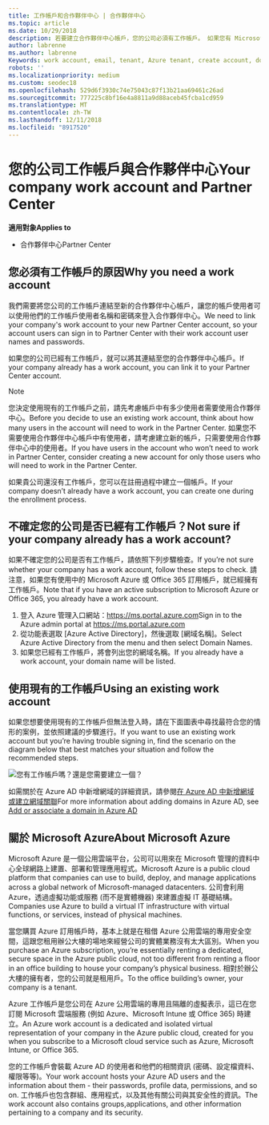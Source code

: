 ```yaml
---
title: 工作帳戶和合作夥伴中心 | 合作夥伴中心
ms.topic: article
ms.date: 10/29/2018
description: 若要建立合作夥伴中心帳戶，您的公司必須有工作帳戶。 如果您有 Microsoft Azure 或 Office 365 的使用中訂閱，您已經有工作帳戶。
author: labrenne
ms.author: labrenne
Keywords: work account, email, tenant, Azure tenant, create account, domain name
robots: ''
ms.localizationpriority: medium
ms.custom: seodec18
ms.openlocfilehash: 529d6f3930c74e75043c87f13b21aa69461c26ad
ms.sourcegitcommit: 777225c8bf16e4a8811a9d88aceb45fcba1cd959
ms.translationtype: MT
ms.contentlocale: zh-TW
ms.lasthandoff: 12/11/2018
ms.locfileid: "8917520"
---
```

# <a name="your-company-work-account-and-partner-center"></a><span data-ttu-id="b7de0-104">您的公司工作帳戶與合作夥伴中心</span><span class="sxs-lookup"><span data-stu-id="b7de0-104">Your company work account and Partner Center</span></span>  

**<span data-ttu-id="b7de0-105">適用對象</span><span class="sxs-lookup"><span data-stu-id="b7de0-105">Applies to</span></span>**

-  <span data-ttu-id="b7de0-106">合作夥伴中心</span><span class="sxs-lookup"><span data-stu-id="b7de0-106">Partner Center</span></span>

## <a name="why-you-need-a-work-account"></a><span data-ttu-id="b7de0-107">您必須有工作帳戶的原因</span><span class="sxs-lookup"><span data-stu-id="b7de0-107">Why you need a work account</span></span>

<span data-ttu-id="b7de0-108">我們需要將您公司的工作帳戶連結至新的合作夥伴中心帳戶，讓您的帳戶使用者可以使用他們的工作帳戶使用者名稱和密碼來登入合作夥伴中心。</span><span class="sxs-lookup"><span data-stu-id="b7de0-108">We need to link your company's work account to your new Partner Center account, so your account users can sign in to Partner Center with their work account user names and passwords.</span></span>

<span data-ttu-id="b7de0-109">如果您的公司已經有工作帳戶，就可以將其連結至您的合作夥伴中心帳戶。</span><span class="sxs-lookup"><span data-stu-id="b7de0-109">If your company already has a work account, you can link it to your Partner Center account.</span></span> 

> [!NOTE]  
>  <span data-ttu-id="b7de0-110">您決定使用現有的工作帳戶之前，請先考慮帳戶中有多少使用者需要使用合作夥伴中心。</span><span class="sxs-lookup"><span data-stu-id="b7de0-110">Before you decide to use an existing work account, think about how many users in the account will need to work in the Partner Center.</span></span> <span data-ttu-id="b7de0-111">如果您不需要使用合作夥伴中心帳戶中有使用者，請考慮建立新的帳戶，只需要使用合作夥伴中心中的使用者。</span><span class="sxs-lookup"><span data-stu-id="b7de0-111">If you have users in the account who won’t need to work in Partner Center, consider creating a new account for only those users who will need to work in the Partner Center.</span></span>

<span data-ttu-id="b7de0-112">如果貴公司還沒有工作帳戶，您可以在註冊過程中建立一個帳戶。</span><span class="sxs-lookup"><span data-stu-id="b7de0-112">If your company doesn’t already have a work account, you can create one during the enrollment process.</span></span> 

## <a name="not-sure-if-your-company-already-has-a-work-account"></a><span data-ttu-id="b7de0-113">不確定您的公司是否已經有工作帳戶？</span><span class="sxs-lookup"><span data-stu-id="b7de0-113">Not sure if your company already has a work account?</span></span>

<span data-ttu-id="b7de0-114">如果不確定您的公司是否有工作帳戶，請依照下列步驟檢查。</span><span class="sxs-lookup"><span data-stu-id="b7de0-114">If you’re not sure whether your company has a work account, follow these steps to check.</span></span> <span data-ttu-id="b7de0-115">請注意，如果您有使用中的 Microsoft Azure 或 Office 365 訂用帳戶，就已經擁有工作帳戶。</span><span class="sxs-lookup"><span data-stu-id="b7de0-115">Note that if you have an active subscription to Microsoft Azure or Office 365, you already have a work account.</span></span>
1.  <span data-ttu-id="b7de0-116">登入 Azure 管理入口網站：https://ms.portal.azure.com</span><span class="sxs-lookup"><span data-stu-id="b7de0-116">Sign in to the Azure admin portal at https://ms.portal.azure.com</span></span>
2.  <span data-ttu-id="b7de0-117">從功能表選取 [Azure Active Directory]，然後選取 [網域名稱]。</span><span class="sxs-lookup"><span data-stu-id="b7de0-117">Select Azure Active Directory from the menu and then select Domain Names.</span></span>
3.  <span data-ttu-id="b7de0-118">如果您已經有工作帳戶，將會列出您的網域名稱。</span><span class="sxs-lookup"><span data-stu-id="b7de0-118">If you already have a work account, your domain name will be listed.</span></span>

## <a name="using-an-existing-work-account"></a><span data-ttu-id="b7de0-119">使用現有的工作帳戶</span><span class="sxs-lookup"><span data-stu-id="b7de0-119">Using an existing work account</span></span>

<span data-ttu-id="b7de0-120">如果您想要使用現有的工作帳戶但無法登入時，請在下面圖表中尋找最符合您的情形的案例，並依照建議的步驟進行。</span><span class="sxs-lookup"><span data-stu-id="b7de0-120">If you want to use an existing work account but you’re having trouble signing in, find the scenario on the diagram below that best matches your situation and follow the recommended steps.</span></span> 

![您有工作帳戶嗎？還是您需要建立一個？](images/onboardingAADFlow.png)

<span data-ttu-id="b7de0-122">如需關於在 Azure AD 中新增網域的詳細資訊，請參閱[在 Azure AD 中新增網域或建立網域關聯](https://docs.microsoft.com/azure/active-directory/active-directory-add-domain)</span><span class="sxs-lookup"><span data-stu-id="b7de0-122">For more information about adding domains in Azure AD, see [Add or associate a domain in Azure AD](https://docs.microsoft.com/azure/active-directory/active-directory-add-domain)</span></span>

## <a name="about-microsoft-azure"></a><span data-ttu-id="b7de0-123">關於 Microsoft Azure</span><span class="sxs-lookup"><span data-stu-id="b7de0-123">About Microsoft Azure</span></span>

<span data-ttu-id="b7de0-124">Microsoft Azure 是一個公用雲端平台，公司可以用來在 Microsoft 管理的資料中心全球網路上建置、部署和管理應用程式。</span><span class="sxs-lookup"><span data-stu-id="b7de0-124">Microsoft Azure is a public cloud platform that companies can use to build, deploy, and manage applications across a global network of Microsoft-managed datacenters.</span></span> <span data-ttu-id="b7de0-125">公司會利用 Azure，透過虛擬功能或服務 (而不是實體機器) 來建置虛擬 IT 基礎結構。</span><span class="sxs-lookup"><span data-stu-id="b7de0-125">Companies use Azure to build a virtual IT infrastructure with virtual functions, or services, instead of physical machines.</span></span> 

<span data-ttu-id="b7de0-126">當您購買 Azure 訂用帳戶時，基本上就是在租借 Azure 公用雲端的專用安全空間，這跟您租用辦公大樓的場地來經營公司的實體業務沒有太大區別。</span><span class="sxs-lookup"><span data-stu-id="b7de0-126">When you purchase an Azure subscription, you’re essentially renting a dedicated, secure space in the Azure public cloud, not too different from renting a floor in an office building to house your company’s physical business.</span></span> <span data-ttu-id="b7de0-127">相對於辦公大樓的擁有者，您的公司就是租用戶。</span><span class="sxs-lookup"><span data-stu-id="b7de0-127">To the office building’s owner, your company is a tenant.</span></span> 

<span data-ttu-id="b7de0-128">Azure 工作帳戶是您公司在 Azure 公用雲端的專用且隔離的虛擬表示，這已在您訂閱 Microsoft 雲端服務 (例如 Azure、Microsoft Intune 或 Office 365) 時建立。</span><span class="sxs-lookup"><span data-stu-id="b7de0-128">An Azure work account is a dedicated and isolated virtual representation of your company in the Azure public cloud, created for you when you subscribe to a Microsoft cloud service such as Azure, Microsoft Intune, or Office 365.</span></span> 

<span data-ttu-id="b7de0-129">您的工作帳戶會裝載 Azure AD 的使用者和他們的相關資訊 (密碼、設定檔資料、權限等等)。</span><span class="sxs-lookup"><span data-stu-id="b7de0-129">Your work account hosts your Azure AD users and the information about them - their passwords, profile data, permissions, and so on.</span></span> <span data-ttu-id="b7de0-130">工作帳戶也包含群組、應用程式，以及其他有關公司與其安全性的資訊。</span><span class="sxs-lookup"><span data-stu-id="b7de0-130">The work account also contains groups,applications, and other information pertaining to a company and its security.</span></span> 
